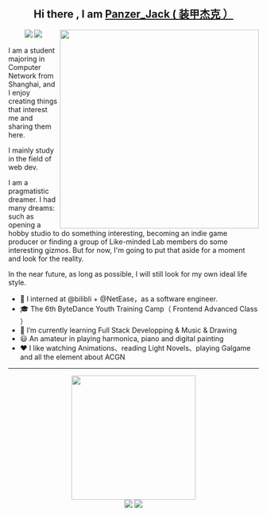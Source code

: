 <h2 align="center">Hi there , I am <a href="https://www.panzer-jack.cn/">Panzer_Jack ( 装甲杰克 ）</a> </h2>
<img align="right" height="400" src="https://user-images.githubusercontent.com/81006731/227700351-c10660ff-8d4d-4b25-9ace-96fa8ce271a3.png">
<p align="center">
<a title="github" target="_blank" href="https://github.com/Panzer-Jack"><img src="https://img.shields.io/github/stars/Panzer-Jack?style=social" ></a>
<a title="Blog" target="_blank" href="https://www.panzer-jack.cn/"><img src="https://img.shields.io/badge/Blog-Panzer_Jack の 博客-%200" ></a>
</p>

I am a student majoring in Computer Network from Shanghai, and I enjoy creating things that interest me and sharing them here.

I mainly study in the field of web dev.

I am a pragmatistic dreamer. I had many dreams: such as opening a hobby studio to do something interesting, becoming an indie game producer or finding a group of Like-minded Lab members do some interesting gizmos. But for now, I'm going to put that aside for a moment and look for the reality. 

In the near future, as long as possible, I will still look for my own ideal life style.

- 🧳 I interned at @bilibli + @NetEase，as a software engineer.
- 🎓 The 6th ByteDance Youth Training Camp（ Frontend Advanced Class ）
- 🔭 I’m currently learning Full Stack Developping & Music & Drawing
- 😃 An amateur in playing harmonica, piano and digital painting
- ❤️ I like watching Animations、reading Light Novels、playing Galgame and all the element about ACGN

---

<div align="center">
	<img src="https://github-readme-stats.vercel.app/api?username=Panzer-Jack&show_icons=true&theme=radical" height = 250>
</div>
	
<div align="center">
	<img src="https://skillicons.dev/icons?i=python,go,vue,flask,html,js,ts,css,c,cpp,php,md,java,mysql&theme=dark#gh-dark-mode-only&perline=1">
	<img src="https://skillicons.dev/icons?i=raspberrypi,mysql,linux,git,github,ps,selenium,tensorflow,pytorch&theme=dark#gh-dark-mode-only&perline=1">
</div>
